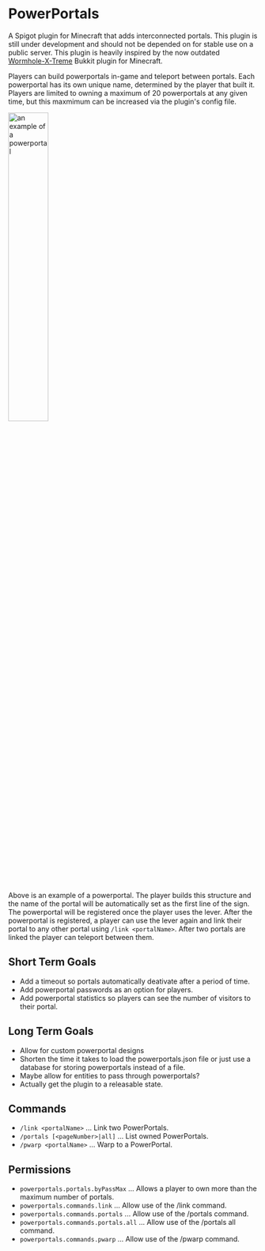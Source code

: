 # PowerPortals

A Spigot plugin for Minecraft that adds interconnected portals. This plugin is still under development and should not be depended on for stable use on a    public server. This plugin is heavily inspired by the now outdated <a href="https://github.com/Wormhole-X-Treme/Wormhole-X-Treme">Wormhole-X-Treme</a> Bukkit plugin for Minecraft.

Players can build powerportals in-game and teleport between portals. Each powerportal has its own unique name, determined by the player that built it. Players are limited to owning a maximum of 20 powerportals at any given time, but this maxmimum can be increased via the plugin's config file.

<img src="https://i.imgur.com/8XaQ3xG.png" alt="an example of a powerportal" width=40%/>

Above is an example of a powerportal. The player builds this structure and the name of the portal will be automatically set as the first line of the sign. The powerportal will be registered once the player uses the lever. After the powerportal is registered, a player can use the lever again and link their portal to any other portal using `/link <portalName>`. After two portals are linked the player can teleport between them.

## Short Term Goals
* Add a timeout so portals automatically deativate after a period of time.
* Add powerportal passwords as an option for players.
* Add powerportal statistics so players can see the number of visitors to their portal.

## Long Term Goals
* Allow for custom powerportal designs
* Shorten the time it takes to load the powerportals.json file or just use a database for storing powerportals instead of a file.
* Maybe allow for entities to pass through powerportals?
* Actually get the plugin to a releasable state.

## Commands
* `/link <portalName>` ... Link two PowerPortals.
* `/portals [<pageNumber>|all]` ... List owned PowerPortals.
* `/pwarp <portalName>` ... Warp to a PowerPortal.

## Permissions
* `powerportals.portals.byPassMax` ... Allows a player to own more than the maximum number of portals.
* `powerportals.commands.link` ... Allow use of the /link command.
* `powerportals.commands.portals` ... Allow use of the /portals command.
* `powerportals.commands.portals.all` ... Allow use of the /portals all command.
* `powerportals.commands.pwarp` ... Allow use of the /pwarp command.
